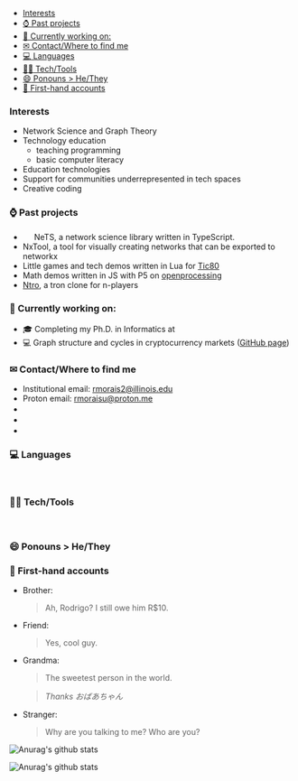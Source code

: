 - [Interests](#interests)
- [⌚ Past projects](#-past-projects)
- [:telescope: Currently working on:](#telescope-currently-working-on)
- [✉ Contact/Where to find me](#-contactwhere-to-find-me)
- [:computer: Languages](#computer-languages)
- [:man_technologist: Tech/Tools](#man_technologist-techtools)
- [:smile: Ponouns > He/They](#smile-ponouns--hethey)
- [:microphone: First-hand accounts](#microphone-first-hand-accounts)

### Interests

- Network Science and Graph Theory
- Technology education
  - teaching programming
  - basic computer literacy
- Education technologies
- Support for communities underrepresented in tech spaces
- Creative coding

### ⌚ Past projects

- <img src="https://upload.wikimedia.org/wikipedia/commons/4/4c/Typescript_logo_2020.svg" width="16" /> NeTS, a network science library written in TypeScript.
- NxTool, a tool for visually creating networks that can be exported to networkx
- Little games and tech demos written in Lua for [Tic80](https://tic80.com/profile)
- Math demos written in JS with P5 on [openprocessing](https://openprocessing.org/user/219598?o=7&view=sketches)
- [Ntro](https://rmorais.itch.io/ntro), a tron clone for n-players

### :telescope: Currently working on:

- :mortar_board: Completing my Ph.D. in Informatics at [<img src="https://upload.wikimedia.org/wikipedia/commons/thumb/9/9c/University_of_Illinois_at_Urbana%E2%80%93Champaign_logo.svg/640px-University_of_Illinois_at_Urbana%E2%80%93Champaign_logo.svg.png" width="16" />](https://informatics.ischool.illinois.edu)
- :computer: Graph structure and cycles in cryptocurrency markets ([GitHub page](https://github.com/rodigu/crypto-graph-triplets))

### ✉ Contact/Where to find me

- Institutional email: rmorais2@illinois.edu
- Proton email: rmoraisu@proton.me
- [<img src="https://upload.wikimedia.org/wikipedia/commons/thumb/a/ae/TIC-80_Icon.png/640px-TIC-80_Icon.png" width="16" />](https://tic80.com/dev?id=5531)
- [<img src="https://openprocessing.org/assets/img/logo/logo_36x30_color@2x.png" width="16" />](https://openprocessing.org/user/219598?o=7&view=sketches)
- [<img src="https://upload.wikimedia.org/wikipedia/commons/thumb/c/ce/Linkedin_circle.svg/640px-Linkedin_circle.svg.png" width="16" /><img src="https://openprocessing.org/assets/img/logo/logo_36x30_color@2x.png" width="16" />](https://www.linkedin.com/in/rodrigohmorais/)

### :computer: Languages

<img src="https://upload.wikimedia.org/wikipedia/commons/thumb/9/99/Unofficial_JavaScript_logo_2.svg/480px-Unofficial_JavaScript_logo_2.svg.png" width="16" />
<img src="https://upload.wikimedia.org/wikipedia/commons/thumb/c/c3/Python-logo-notext.svg/110px-Python-logo-notext.svg.png?20100317150552" width="16" />
<img src="https://upload.wikimedia.org/wikipedia/commons/thumb/c/cf/Lua-Logo.svg/640px-Lua-Logo.svg.png" width="16" />

### :man_technologist: Tech/Tools

<img src="https://upload.wikimedia.org/wikipedia/commons/thumb/9/9a/Visual_Studio_Code_1.35_icon.svg/640px-Visual_Studio_Code_1.35_icon.svg.png" width="16" />
<img src="https://upload.wikimedia.org/wikipedia/commons/thumb/e/e8/Deno_2021.svg/640px-Deno_2021.svg.png" width="16" />
<img src="https://upload.wikimedia.org/wikipedia/commons/thumb/7/7e/Node.js_logo_2015.svg/640px-Node.js_logo_2015.svg.png" width="16" />
<img src="https://upload.wikimedia.org/wikipedia/commons/thumb/a/ae/TIC-80_Icon.png/640px-TIC-80_Icon.png" width="16" />

### :smile: Ponouns > He/They

### :microphone: First-hand accounts

- Brother:
  > Ah, Rodrigo? I still owe him R$10.
- Friend:
  > Yes, cool guy.
- Grandma:

  > The sweetest person in the world.

  > _Thanks おばあちゃん_

- Stranger:
  > Why are you talking to me? Who are you?

![Anurag's github stats](https://github-readme-stats.vercel.app/api/top-langs/?username=rodigu&theme=dark)

![Anurag's github stats](https://github-readme-stats.vercel.app/api?username=rodigu&theme=dark&show_icons=true)

<!--
**rodigu/rodigu** is a ✨ _special_ ✨ repository because its `README.md` (this file) appears on your GitHub profile.

Here are some ideas to get you started:

- 🔭 I’m currently working on ...
- 🌱 I’m currently learning ...
- 👯 I’m looking to collaborate on ...
- 🤔 I’m looking for help with ...
- 💬 Ask me about ...
- 📫 How to reach me: ...
- 😄 Pronouns: ...
- ⚡ Fun fact: ...
-->
